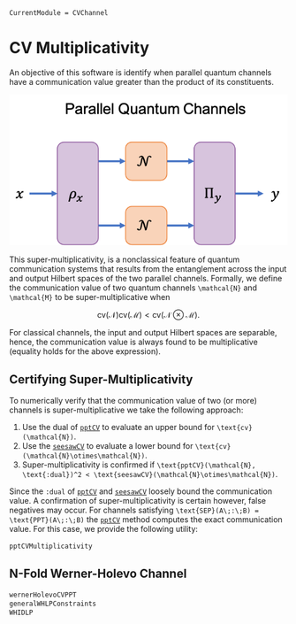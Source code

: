 ```@meta
CurrentModule = CVChannel
```
# CV Multiplicativity

An objective of this software is identify when parallel quantum channels have a
communication value greater than the product of its constituents.

![Parallel Quantum Channels](./assets/images/parallel_quantum_channels.png)

This super-multiplicativity, is a nonclassical feature of quantum communication
systems that results from the entanglement across the input and output Hilbert
spaces of the two parallel channels.
Formally, we define the communication value of two quantum channels ``\mathcal{N}``
and ``\mathcal{M}`` to be super-multiplicative when

```math
\text{cv}(\mathcal{N})\text{cv}(\mathcal{M}) < \text{cv}(\mathcal{N}\otimes\mathcal{M}).
```

For classical channels, the input and output Hilbert spaces are separable, hence,
the communication value is always found to be multiplicative (equality holds for
the above expression).

## Certifying Super-Multiplicativity

To numerically verify that the communication value of two (or more) channels is
super-multiplicative we take the following approach:

1. Use the dual of [`pptCV`](@ref) to evaluate an upper bound for ``\text{cv}(\mathcal{N})``.
2. Use the [`seesawCV`](@ref) to evaluate a lower bound for ``\text{cv}(\mathcal{N}\otimes\mathcal{N})``.
3. Super-multiplicativity is confirmed if ``\text{pptCV}(\mathcal{N}, \text{:dual})^2 < \text{seesawCV}(\mathcal{N}\otimes\mathcal{N})``.

Since the `:dual` of [`pptCV`](@ref) and [`seesawCV`](@ref) loosely bound the
communication value.
A confirmation of super-multiplicativity is certain however, false negatives may
occur.
For channels satisfying ``\text{SEP}(A\;:\;B) = \text{PPT}(A\;:\;B)``
the [`pptCV`](@ref) method computes the exact communication value.
For this case, we provide the following utility:

```@docs
pptCVMultiplicativity
```

## N-Fold Werner-Holevo Channel

```@docs
wernerHolevoCVPPT
generalWHLPConstraints
WHIDLP
```
